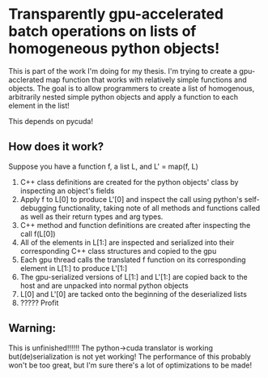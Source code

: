 # Transparently gpu-accelerated batch operations on lists of homogeneous python objects!


This is part of the work I'm doing for my thesis.
I'm trying to create a gpu-acclerated map function that works with relatively simple functions and objects.
The goal is to allow programmers to create a list of homogenous, arbitrarily nested simple python objects and apply a function to each element in the list!

This depends on pycuda!

## How does it work?
Suppose you have a function f, a list L, and L' = map(f, L)
1. C++ class definitions are created for the python objects' class by inspecting an object's fields
2. Apply f to L[0] to produce L'[0] and inspect the call using python's self-debugging functionality, taking note of all methods and functions called as well as their return types and arg types.
3. C++ method and function definitions are created after inspecting the call f(L[0])
4. All of the elements in L[1:] are inspected and serialized into their corresponding C++ class structures and copied to the gpu
5. Each gpu thread calls the translated f function on its corresponding element in L[1:] to produce L'[1:]
6. The gpu-serialized versions of L[1:] and L'[1:] are copied back to the host and are unpacked into normal python objects
7. L[0] and L'[0] are tacked onto the beginning of the deserialized lists
8. ????? Profit

## Warning:
This is unfinished!!!!!!
The python->cuda translator is working but(de)serialization is not yet working!
The performance of this probably won't be too great, but I'm sure there's a lot of optimizations to be made!
